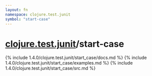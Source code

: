 ```yaml
---
layout: fn
namespace: clojure.test.junit
symbol: "start-case"
---
```


# [clojure.test.junit](../)/start-case

{% include 1.4.0/clojure.test.junit/start_case/docs.md %}
{% include 1.4.0/clojure.test.junit/start_case/examples.md %}
{% include 1.4.0/clojure.test.junit/start_case/src.md %}

